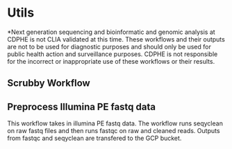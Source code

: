 # Utils
*Next generation sequencing and bioinformatic and genomic analysis at CDPHE is not CLIA validated at this time. These workflows and their outputs are not to be used for diagnostic purposes and should only be used for public health action and surveillance purposes. CDPHE is not responsible for the incorrect or inappropriate use of these workflows or their results.

## Scrubby Workflow


## Preprocess Illumina PE fastq data
This workflow takes in illumina PE fastq data. The workflow runs seqyclean on raw fastq files and then runs fastqc on raw and cleaned reads. Outputs from fastqc and seqyclean are transfered to the GCP bucket. 
